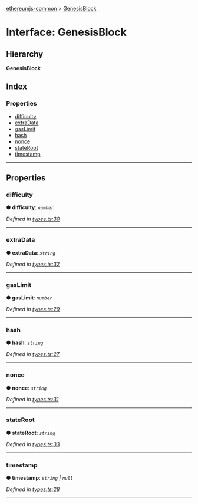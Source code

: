 [ethereumjs-common](../README.md) > [GenesisBlock](../interfaces/genesisblock.md)

# Interface: GenesisBlock

## Hierarchy

**GenesisBlock**

## Index

### Properties

- [difficulty](genesisblock.md#difficulty)
- [extraData](genesisblock.md#extradata)
- [gasLimit](genesisblock.md#gaslimit)
- [hash](genesisblock.md#hash)
- [nonce](genesisblock.md#nonce)
- [stateRoot](genesisblock.md#stateroot)
- [timestamp](genesisblock.md#timestamp)

---

## Properties

<a id="difficulty"></a>

### difficulty

**● difficulty**: _`number`_

_Defined in [types.ts:30](https://github.com/ethereumjs/ethereumjs-vm/blob/7d27b6f/packages/common/src/types.ts#L30)_

---

<a id="extradata"></a>

### extraData

**● extraData**: _`string`_

_Defined in [types.ts:32](https://github.com/ethereumjs/ethereumjs-vm/blob/7d27b6f/packages/common/src/types.ts#L32)_

---

<a id="gaslimit"></a>

### gasLimit

**● gasLimit**: _`number`_

_Defined in [types.ts:29](https://github.com/ethereumjs/ethereumjs-vm/blob/7d27b6f/packages/common/src/types.ts#L29)_

---

<a id="hash"></a>

### hash

**● hash**: _`string`_

_Defined in [types.ts:27](https://github.com/ethereumjs/ethereumjs-vm/blob/7d27b6f/packages/common/src/types.ts#L27)_

---

<a id="nonce"></a>

### nonce

**● nonce**: _`string`_

_Defined in [types.ts:31](https://github.com/ethereumjs/ethereumjs-vm/blob/7d27b6f/packages/common/src/types.ts#L31)_

---

<a id="stateroot"></a>

### stateRoot

**● stateRoot**: _`string`_

_Defined in [types.ts:33](https://github.com/ethereumjs/ethereumjs-vm/blob/7d27b6f/packages/common/src/types.ts#L33)_

---

<a id="timestamp"></a>

### timestamp

**● timestamp**: _`string` \| `null`_

_Defined in [types.ts:28](https://github.com/ethereumjs/ethereumjs-vm/blob/7d27b6f/packages/common/src/types.ts#L28)_

---
